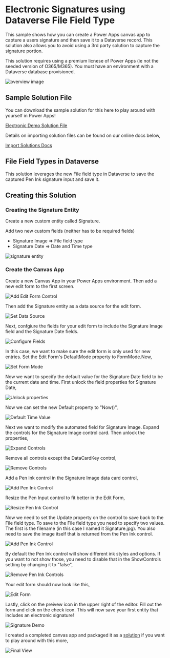 # Electronic Signatures using Dataverse File Field Type
This sample shows how you can create a Power Apps canvas app to capture a users signature and then save it to a Dataverse record.  This solution also allows you to avoid using a 3rd party solution to capture the signature portion.

This solution requires using a premium licnese of Power Apps (ie not the seeded version of O365/M365).  You must have an environment with a Dataverse database provisioned.

![overview image](images/signature-demo-final-list-view.JPG)

## Sample Solution File
You can download the sample solution for this here to play around with yourself in Power Apps!

[Electronic Demo Solution File](https://github.com/microsoft/Federal-Business-Applications/raw/main/demos/electronic-signatures/ElectronicSignatureDemo_1_0_0_6.zip)

Details on importing solution files can be found on our online docs below,

[Import Solutions Docs](https://docs.microsoft.com/en-us/powerapps/maker/common-data-service/import-update-export-solutions)

## File Field Types in Dataverse
This solution leverages the new File field type in Dataverse to save the captured Pen Ink signature input and save it.  

## Creating this Solution

### Creating the Signature Entity
Create a new custom entity called Signature.

Add two new custom fields (neither has to be required fields)

* Signature Image => File field type
* Signature Date => Date and Time type

![signature entity](images/signature-demo-signature-entity.JPG)

### Create the Canvas App
Create a new Canvas App in your Power Apps environment.  Then add a new edit form to the first screen.

![Add Edit Form Control](images/signature-demo-create-edit-form.JPG)

Then add the Signature entity as a data source for the edit form.

![Set Data Source](images/signature-demo-add-data-source.JPG)

Next, confgiure the fields for your edit form to include the Signature Image field and the Signature Date fields.

![Configure Fields](images/signature-demo-configure-fields.JPG)

In this case, we want to make sure the edit form is only used for new entries.  Set the Edit Form's DefaultMode property to FormMode.New,

![Set Form Mode](images/signature-demo-set-form-new.JPG)

Now we want to specify the default value for the Signature Date field to be the current date and time.  First unlock the field properties for Signature Date,

![Unlock properties](images/signature-demo-unlock-signature-date.JPG)

Now we can set the new Default property to "Now()",

![Default Time Value](images/signature-demo-date-field-default-time.JPG)

Next we want to modify the automated field for Signature Image.  Expand the controls for the Signature Image control card.  Then unlock the properties,

![Expand Controls](images/signature-demo-unlock-signature-image.JPG)

Remove all controls except the DataCardKey control,

![Remove Controls](images/signature-demo-remove-extra-controls.JPG)

Add a Pen Ink control in the Signature Image data card control,

![Add Pen Ink Control](images/signature-demo-add-pen-input-control.JPG)

Resize the Pen Input control to fit better in the Edit Form,

![Resize Pen Ink Control](images/signature-demo-resize-pen-input-control.JPG)

Now we need to set the Update property on the control to save back to the File field type.  To save to the File field type you need to specify two values.  The first is the filename (in this case I named it Signature.jpg).  You also need to save the image itself that is returned from the Pen Ink control.

![Add Pen Ink Control](images/signature-demo-set-update-property-on-image.JPG)

By default the Pen Ink control will show different ink styles and options.  If you want to not show those, you need to disable that in the ShowControls setting by changing it to "false",

![Remove Pen Ink Controls](images/signature-demo-hide-controls.JPG)

Your edit form should now look like this,

![Edit Form](images/signature-demo-pen-input-contorls-missing.JPG)

Lastly, click on the preivew icon in the upper right of the editor.  Fill out the form and click on the check icon.  This will now save your first entity that includes an electronic signature!

![Signature Demo](images/signature-demo-input-form.JPG)

I created a completed canvas app and packaged it as a 
[solution](https://github.com/microsoft/Federal-Business-Applications/raw/main/demos/electronic-signatures/ElectronicSignatureDemo_1_0_0_6.zip) if you want to play around with this more,

![Final View](images/signature-demo-final-list-view.JPG)
